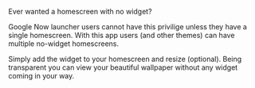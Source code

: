 Ever wanted a homescreen with no widget?

Google Now launcher users cannot have this privilige unless they have a single homescreen. With this app users (and other themes) can have multiple no-widget homescreens.

Simply add the widget to your homescreen and resize (optional). Being transparent you can view your beautiful wallpaper without any widget coming in your way.
